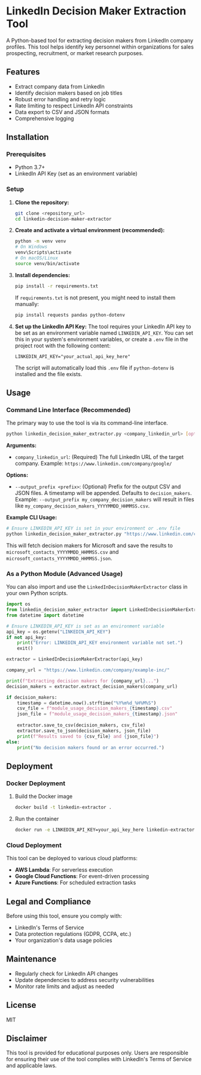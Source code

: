 # LinkedIn Decision Maker Extraction Tool

A Python-based tool for extracting decision makers from LinkedIn company profiles. This tool helps identify key personnel within organizations for sales prospecting, recruitment, or market research purposes.

## Features

- Extract company data from LinkedIn
- Identify decision makers based on job titles
- Robust error handling and retry logic
- Rate limiting to respect LinkedIn API constraints
- Data export to CSV and JSON formats
- Comprehensive logging

## Installation

### Prerequisites

- Python 3.7+
- LinkedIn API Key (set as an environment variable)

### Setup

1.  **Clone the repository:**
    ```bash
    git clone <repository_url>
    cd linkedin-decision-maker-extractor
    ```

2.  **Create and activate a virtual environment (recommended):**
    ```bash
    python -m venv venv
    # On Windows
    venv\Scripts\activate
    # On macOS/Linux
    source venv/bin/activate
    ```

3.  **Install dependencies:**
    ```bash
    pip install -r requirements.txt
    ```
    If `requirements.txt` is not present, you might need to install them manually:
    ```bash
    pip install requests pandas python-dotenv
    ```

4.  **Set up the LinkedIn API Key:**
    The tool requires your LinkedIn API key to be set as an environment variable named `LINKEDIN_API_KEY`.
    You can set this in your system's environment variables, or create a `.env` file in the project root with the following content:
    ```
    LINKEDIN_API_KEY="your_actual_api_key_here"
    ```
    The script will automatically load this `.env` file if `python-dotenv` is installed and the file exists.

## Usage

### Command Line Interface (Recommended)

The primary way to use the tool is via its command-line interface.

```bash
python linkedin_decision_maker_extractor.py <company_linkedin_url> [options]
```

**Arguments:**

-   `company_linkedin_url`: (Required) The full LinkedIn URL of the target company.
    Example: `https://www.linkedin.com/company/google/`

**Options:**

-   `--output_prefix <prefix>`: (Optional) Prefix for the output CSV and JSON files. A timestamp will be appended. Defaults to `decision_makers`.
    Example: `--output_prefix my_company_decision_makers` will result in files like `my_company_decision_makers_YYYYMMDD_HHMMSS.csv`.

**Example CLI Usage:**

```bash
# Ensure LINKEDIN_API_KEY is set in your environment or .env file
python linkedin_decision_maker_extractor.py "https://www.linkedin.com/company/microsoft/" --output_prefix microsoft_contacts
```
This will fetch decision makers for Microsoft and save the results to `microsoft_contacts_YYYYMMDD_HHMMSS.csv` and `microsoft_contacts_YYYYMMDD_HHMMSS.json`.

### As a Python Module (Advanced Usage)

You can also import and use the `LinkedInDecisionMakerExtractor` class in your own Python scripts.

```python
import os
from linkedin_decision_maker_extractor import LinkedInDecisionMakerExtractor
from datetime import datetime

# Ensure LINKEDIN_API_KEY is set as an environment variable
api_key = os.getenv("LINKEDIN_API_KEY")
if not api_key:
    print("Error: LINKEDIN_API_KEY environment variable not set.")
    exit()

extractor = LinkedInDecisionMakerExtractor(api_key)

company_url = "https://www.linkedin.com/company/example-inc/"

print(f"Extracting decision makers for {company_url}...")
decision_makers = extractor.extract_decision_makers(company_url)

if decision_makers:
    timestamp = datetime.now().strftime("%Y%m%d_%H%M%S")
    csv_file = f"module_usage_decision_makers_{timestamp}.csv"
    json_file = f"module_usage_decision_makers_{timestamp}.json"
    
    extractor.save_to_csv(decision_makers, csv_file)
    extractor.save_to_json(decision_makers, json_file)
    print(f"Results saved to {csv_file} and {json_file}")
else:
    print("No decision makers found or an error occurred.")

```

## Deployment

### Docker Deployment

1. Build the Docker image
   ```bash
   docker build -t linkedin-extractor .
   ```

2. Run the container
   ```bash
   docker run -e LINKEDIN_API_KEY=your_api_key_here linkedin-extractor
   ```

### Cloud Deployment

This tool can be deployed to various cloud platforms:

- **AWS Lambda**: For serverless execution
- **Google Cloud Functions**: For event-driven processing
- **Azure Functions**: For scheduled extraction tasks

## Legal and Compliance

Before using this tool, ensure you comply with:

- LinkedIn's Terms of Service
- Data protection regulations (GDPR, CCPA, etc.)
- Your organization's data usage policies

## Maintenance

- Regularly check for LinkedIn API changes
- Update dependencies to address security vulnerabilities
- Monitor rate limits and adjust as needed

## License

MIT

## Disclaimer

This tool is provided for educational purposes only. Users are responsible for ensuring their use of the tool complies with LinkedIn's Terms of Service and applicable laws.